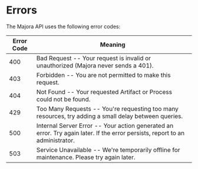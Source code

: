 # Errors

The Majora API uses the following error codes:

Error Code | Meaning
---------- | -------
400 | Bad Request -- Your request is invalid or unauthorized (Majora never sends a 401).
403 | Forbidden -- You are not permitted to make this request.
404 | Not Found -- Your requested Artifact or Process could not be found.
429 | Too Many Requests -- You're requesting too many resources, try adding a small delay between queries.
500 | Internal Server Error -- Your action generated an error. Try again later. If the error persists, report to an administrator.
503 | Service Unavailable -- We're temporarily offline for maintenance. Please try again later.
